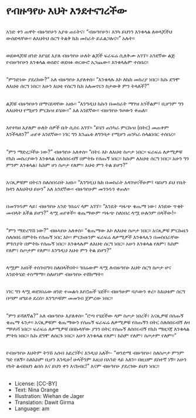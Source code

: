 # የብዙዓየሁ እህት እንደተናገረችው

##
አንድ ቀን ጠዋት ብዙዓየሁን አያቱ ጠሩትና፣ “ብዙዓየሁን፣ እንካ ይህንን እንቁላል ለወላጆችህ ውሰድላቸው፡፡ ለእህትህ ሰርግ ትልቅ ኬክ መስራት ይፈልጋሉና፡፡” አሉት፡፡

##
ወደወላጆቹ ዘንድ እየሄደ እያለ ብዙዓየሁ ሁለት ልጆች ፍራፍሬ ሲለቅሙ አገኘ፡፡ አንደኛው ልጅ የብዙዓየሁን እንቁላል ወሰደና ወደዛፉ ወርውሮ አጋጨው፡፡ እንቁላሉም ተሰበረ፡፡

##
“ምንድነው ያደረከው?” አለ ብዙዓየሁ እያለቀሰ፡፡ “እንቁላሉ እኮ ለኬክ መስሪያ ነበር፡፡ ኬኩ ደግሞ ለእህቴ ሰርግ ነበር፡፡ አሁን እህቴ የሰርግ ኬክ አለመኖሩን ስታውቅ ምን ትላለች?”

##
ልጆቹ ብዙዓየሁን በማናደዳቸው አዘኑ፡፡ “እንግዲህ ኬኩን በመስራት ማገዝ አንችልም፤ ቢሆንም ግን ለእህትህ የሚሆን ምርኩዝ ይሄው፡፡” አለ አንደኛው፡፡ ብዙዓየሁ ጉዞውን ቀጠለ፡፡

##
እየተጓዘ እያለም ሁለት ሰዎች ቤት ሲሰሩ አገኘ፡፡ “ይሄን ጠንካራ ምርኩዝ (በትር) መጠቀም እንችላለን?” ጠየቀ አንደኛው፡፡ ነገር ግን እንጨቱ ለግንባታ የሚሆን ጠንካራ ስላልነበር ተሰበረ፡፡

##
“ምን ማድረጋችሁ ነው?” ብዙዓየሁ አለቀሰ፡፡ “በትሩ እኮ ለእህቴ ስጦታ ነበር፡፡  ፍራፍሬ ለቃሚዎቹ የኬክ መስሪያውን እንቁላል ስለሰበሩብኝ በምትኩ የሰጡኝ ነበር፡፡ ኬኩም ለእህቴ ሰርግ ነበር፡፡ አሁን ግን ምንም እንቁላል፣ ኬክም ሆነ ስጦታ የለም፡፡ እህቴ ምን ትል ይሆን?”

##
አናጺዎቹም በትሩን ስለሰበሩበት አዘኑ፡፡ “እንግዲህ ኬክ በመስራት አላገዝናችሁም፤ ባይሆን ይህ የቤት ክዳን ለእህትህ ይሁን” አለ አንደኛው፡፡ ብዙዓየሁም መንገዱን ቀጠለ፡፡

##
በመንገዱም ላይ፣ ብዙዓየሁ አንድ ገበሬና ላም አገኘ፡፡ “እንዴት ጣፋጭ ቄጤማ ነው፣ እንደው ጥቂት መብላት እችል ይሆን?” ላሟ ጠየቀች፡፡ ቄጤማውም ጣፋጭ ስለነበረ ላሟ ሁሉንም በላችው!፡፡

##
“ምን ማድረግሽ ነው?” ብዙኣየሁ አለቀሰ፡፡ “ቄጤማው እኮ ለእህቴ ስጦታ ነበር፡፡ አናጺዎቹ ምርኩዜን ስለሰበሩ በምትኩ የሰጡኝ ነበር እኮ፡፡ ምርኩዙንም ፍራፍሬ ለቃሚዎች እንቁላሌን በመስበራቸው ምክንያት በምትኩ የሰጡኝ ነበር፡፡ እንቁላሉም ለእህቴ ሰርግ ነበር፡፡ አሁን እንቁላል የለም፣ ኬክም የለም፣ ስጦታም የለም፡፡ እንግዲህ እህቴ ምን ትል ይሆን?”

##
ላሟም አዘነች ተስገብግባ ስለበላችበት፡፡ ገበሬውም ላሟ ለብዙዓየሁ እህት ሰርግ ስጦታ ሆና እንድትሄድ ተስማማ፡፡ ስለሆነም ብዙዓየሁ ተሸከማት፡፡

##
ነገር ግን ላሟ ወደገበሬው ዘንድ ተመልሳ እየሮጠች ሄደች፡፡ ብዙዓሁም ባዶውን ቀረ፡፡ ከእህቱም ሰርግ በጣም ዘግይቶ ደረሰ፡፡ እንግዶቹም መመገብ ጀምረው ነበር፡፡

##
“ምን ይሻለኛል?” አለ ብዙዓየሁ እያለቀሰ፡፡ “ሮጣ የሄደችው ላም ስጦታ ነበረች፣ አናጺዎቹ በሰጡኝ ቄጤማ ፋንታ፡፡ አናጺዎቹም ቄጤማውን የሰጡኝ ፍራፍሬ ለቃሚዎቹ የሰጡኝን በትር ስለሰበሩብኝ ለዛ ማካካሻ ነበር፡፡ ፍራፍሬ ለቃሚዎቹ በበኩላቸው ያንን በትር የሰጡኝ ለሰበሩብኝ የኬክ ማዘጋጃ እንቁላል ምትክ ነበር፡፡ ኬኩ ደግሞ ለሰርጉ ነበር፡፡ አሁን እንቁላል የለም፣ ኬክም የለም፣ ስጦታም የለም፡፡”

##
የብዙዓየሁ እህትም ትንሽ አሰብ አደረገችና እንዲህ አለች፡- “ወንድሜ ብዙዓየሁ፣ ስለስጦታ ምንም ግድ የለኝ፡፡ ስለኬክም ቢሆን እንዲሁ! ሁላችንም እዚህ በአንድ ላይ አለን፡፡ በዚህም ደስተኛ ነኝ፡፡ አሁን የክት ልብስህን ልበስ እና ይህን ቀን እናክብር!” እናም ብዙዓየሁ ያደረገው ይህን ነበር፡፡

##
* License: [CC-BY]
* Text: Nina Orange
* Illustration: Wiehan de Jager
* Translation: Dawit Girma
* Language: am
